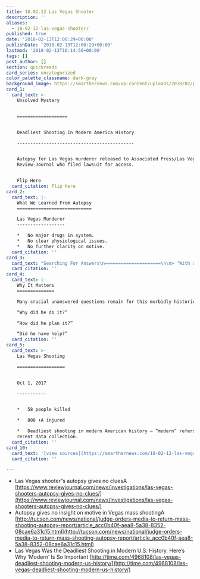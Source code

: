 ```yaml
---
title: 18.02.12 Las Vegas Shooter
description: ''
aliases:
  - 18-02-12-las-vegas-shooter/
published: true
date: '2018-02-13T12:00:29+00:00'
publishDate: '2018-02-13T12:00:29+00:00'
lastmod: '2018-02-13T16:14:56+00:00'
tags: []
post_author: []
section: quickreads
card_series: uncategorized
color_palette_classname: dark-gray
background_image: https://smarthernews.com/wp-content/uploads/2018/02/paul-187723-360x360.jpg
card_1:
  card_text: >-
    Unsolved Mystery  


    ===================


    Deadliest Shooting In Modern America History

    --------------------------------------------


    Autopsy for Las Vegas murderer released to Associated Press/Las Vegas
    Review-Journal who filed lawsuit for access.


    Flip Here
  card_citation: Flip Here
card_2:
  card_text: |-
    What We Learned From Autopsy
    ============================

    Las Vegas Murderer
    ------------------

    *   No major drugs in system.
    *   No clear physiological issues.
    *   No further clarity on motive.
  card_citation: ''
card_3:
  card_text: "Searching For Answers\n=====================\n\n> ‘With a good deal of screening, I didn’t see anything.’\n> \n> Dr. Hannes Vogel, Dir. of Neuropathology Stanford University to NYT about examining shooter's brain."
  card_citation: ''
card_4:
  card_text: |-
    Why It Matters
    ==============

    Many crucial unanswered questions remain for this morbidly historic crime:

    “Why did he do it?”

    “How did he plan it?”

    “Did he have help?”
  card_citation: ''
card_5:
  card_text: >-
    Las Vegas Shooting

    ==================


    Oct 1, 2017

    -----------


    *   58 people killed

    *   800 +A injured

    *   Deadliest shooting in modern American history – “modern” refers to
    recent data collection.
  card_citation: ''
card_10:
  card_text: '[view sources](https://smarthernews.com/18-02-12-las-vegas-shooter/)'
  card_citation: ''

---
```

*   Las Vegas shooter”s autopsy gives no cluesA [https://www.reviewjournal.com/news/investigations/las-vegas-shooters-autopsy-gives-no-clues/](https://www.reviewjournal.com/news/investigations/las-vegas-shooters-autopsy-gives-no-clues/)
*   Autopsy gives no insight on motive in Vegas mass shootingA [http://tucson.com/news/national/judge-orders-media-to-return-mass-shooting-autopsy-report/article_acc0b40f-aea8-5a38-8352-08cae6a31c15.html](http://tucson.com/news/national/judge-orders-media-to-return-mass-shooting-autopsy-report/article_acc0b40f-aea8-5a38-8352-08cae6a31c15.html)
*   Las Vegas Was the Deadliest Shooting in Modern U.S. History. Here’s Why ‘Modern’ Is So Important [http://time.com/4968108/las-vegas-deadliest-shooting-modern-us-history/](http://time.com/4968108/las-vegas-deadliest-shooting-modern-us-history/)